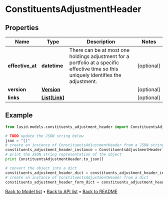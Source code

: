 # ConstituentsAdjustmentHeader


## Properties
Name | Type | Description | Notes
------------ | ------------- | ------------- | -------------
**effective_at** | **datetime** | There can be at most one holdings adjustment for a portfolio at a  specific effective time so this uniquely identifies the adjustment. | [optional] 
**version** | [**Version**](Version.md) |  | [optional] 
**links** | [**List[Link]**](Link.md) |  | [optional] 

## Example

```python
from lusid.models.constituents_adjustment_header import ConstituentsAdjustmentHeader

# TODO update the JSON string below
json = "{}"
# create an instance of ConstituentsAdjustmentHeader from a JSON string
constituents_adjustment_header_instance = ConstituentsAdjustmentHeader.from_json(json)
# print the JSON string representation of the object
print ConstituentsAdjustmentHeader.to_json()

# convert the object into a dict
constituents_adjustment_header_dict = constituents_adjustment_header_instance.to_dict()
# create an instance of ConstituentsAdjustmentHeader from a dict
constituents_adjustment_header_form_dict = constituents_adjustment_header.from_dict(constituents_adjustment_header_dict)
```
[Back to Model list](../README.md#documentation-for-models) &#8226; [Back to API list](../README.md#documentation-for-api-endpoints) &#8226; [Back to README](../README.md)


